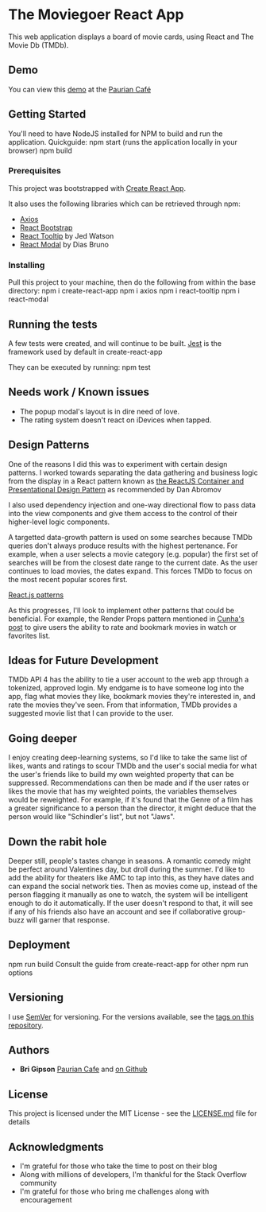 # The Moviegoer React App

This web application displays a board of movie cards, using React and The Movie Db (TMDb).

## Demo

You can view this [demo](http://wordpress.paurian.com/WebApps/moviegoer-react-app/) at the [Paurian Café](http://wordpress.paurian.com)

## Getting Started

You'll need to have NodeJS installed for NPM to build and run the application.
Quickguide:
npm start (runs the application locally in your browser)
npm build

### Prerequisites

This project was bootstrapped with [Create React App](https://github.com/facebook/create-react-app).

It also uses the following libraries which can be retrieved through npm:

- [Axios](https://www.npmjs.com/package/axios)
- [React Bootstrap](https://www.npmjs.com/package/react-bootstrap)
- [React Tooltip](https://www.npmjs.com/package/react-tooltip) by Jed Watson
- [React Modal](https://www.npmjs.com/package/react-modal) by Dias Bruno

### Installing

Pull this project to your machine, then do the following from within the base directory:
npm i create-react-app
npm i axios
npm i react-tooltip
npm i react-modal

## Running the tests

A few tests were created, and will continue to be built. [Jest](https://www.npmjs.com/package/jest) is the framework used by default
in create-react-app

They can be executed by running:
npm test

## Needs work / Known issues

- The popup modal's layout is in dire need of love.
- The rating system doesn't react on iDevices when tapped.

## Design Patterns

One of the reasons I did this was to experiment with certain design patterns. I worked towards
separating the data gathering and business logic from the display in a React pattern known as
[the ReactJS Container and Presentational Design Pattern](https://medium.com/@dan_abramov/smart-and-dumb-components-7ca2f9a7c7d0) as
recommended by Dan Abromov

I also used dependency injection and one-way directional flow to pass data into the view components
and give them access to the control of their higher-level logic components.

A targetted data-growth pattern is used on some searches because TMDb queries don't always produce results
with the highest pertenance. For example, when a user selects a movie category (e.g. popular) the first set
of searches will be from the closest date range to the current date. As the user continues to load movies,
the dates expand. This forces TMDb to focus on the most recent popular scores first.

[React.js patterns](http://krasimirtsonev.com/blog/article/react-js-in-design-patterns#input)

As this progresses, I'll look to implement other patterns that could be beneficial. For example,
the Render Props pattern mentioned in [Cunha's post](https://medium.com/@joomiguelcunha/react-patterns-you-should-know-da86568372fa)
to give users the ability to rate and bookmark movies in watch or favorites list.

## Ideas for Future Development

TMDb API 4 has the ability to tie a user account to the web app through a tokenized, approved login.
My endgame is to have someone log into the app, flag what movies they like, bookmark movies they're interested in,
and rate the movies they've seen. From that information, TMDb provides a suggested movie list that I can provide
to the user.

## Going deeper

I enjoy creating deep-learning systems, so I'd like to take the same list of likes, wants and ratings to scour
TMDb and the user's social media for what the user's friends like to build my own weighted property that can be
suppressed. Recommendations can then be made and if the user rates or likes the movie that has my weighted points,
the variables themselves would be reweighted. For example, if it's found that the Genre of a film has a greater
significance to a person than the director, it might deduce that the person would like "Schindler's list", but not
"Jaws".

## Down the rabit hole

Deeper still, people's tastes change in seasons. A romantic comedy might be perfect around Valentines day, but
droll during the summer. I'd like to add the ability for theaters like AMC to tap into this, as they have dates
and can expand the social network ties. Then as movies come up, instead of the person flagging it manually as
one to watch, the system will be intelligent enough to do it automatically. If the user doesn't respond to that,
it will see if any of his friends also have an account and see if collaborative group-buzz will garner that response.

## Deployment

npm run build
Consult the guide from create-react-app for other npm run options

## Versioning

I use [SemVer](http://semver.org/) for versioning. For the versions available, see the [tags on this repository](hhttps://github.com/Paurian/moviegoer-react-app/tags).

## Authors

- **Bri Gipson** [Paurian Cafe](http://paurian.com) and [on Github](https://github.com/Paurian)

## License

This project is licensed under the MIT License - see the [LICENSE.md](LICENSE.md) file for details

## Acknowledgments

- I'm grateful for those who take the time to post on their blog
- Along with millions of developers, I'm thankful for the Stack Overflow community
- I'm grateful for those who bring me challenges along with encouragement
